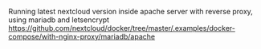 Running latest nextcloud version inside apache server with reverse proxy, using mariadb and letsencrypt
https://github.com/nextcloud/docker/tree/master/.examples/docker-compose/with-nginx-proxy/mariadb/apache
